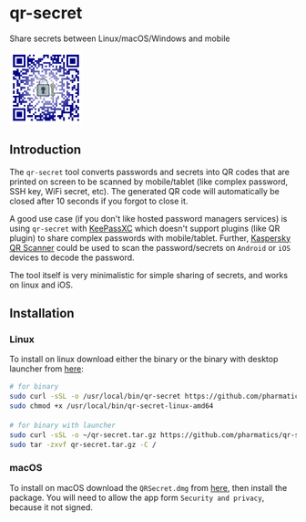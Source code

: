 # qr-secret
Share secrets between Linux/macOS/Windows and mobile

![qr-secret](logo/qr-secret_128.png)

## Introduction

The `qr-secret` tool converts passwords and secrets into QR codes that are printed on screen to be scanned by mobile/tablet (like complex password, SSH key, WiFi secret, etc). The generated QR code will automatically be closed after 10 seconds if you forgot to close it.

A good use case (if you don't like hosted password managers services) is using `qr-secret` with [KeePassXC](https://keepassxc.org/) which doesn't support plugins (like QR plugin) to share complex passwords with mobile/tablet. Further, [Kaspersky QR Scanner](https://www.kaspersky.de/qr-scanner) could be used to scan the password/secrets on `Android` or `iOS` devices to decode the password. 

The tool itself is very minimalistic for simple sharing of secrets, and works on linux and iOS. 

## Installation

### Linux
To install on linux download either the binary or the binary with desktop launcher from [here](https://github.com/pharmatics/qr-secret/releases):


```bash
# for binary
sudo curl -sSL -o /usr/local/bin/qr-secret https://github.com/pharmatics/qr-secret/releases/download/v1.0.1/qr-secret-linux-amd64
sudo chmod +x /usr/local/bin/qr-secret-linux-amd64

# for binary with launcher
sudo curl -sSL -o ~/qr-secret.tar.gz https://github.com/pharmatics/qr-secret/releases/download/v1.0.1/qr-secret-linux-amd64.tar.gz
sudo tar -zxvf qr-secret.tar.gz -C /
```

### macOS
To install on macOS download the `QRSecret.dmg` from [here](https://github.com/pharmatics/qr-secret/releases), then install the package. You will need to allow the app form `Security and privacy`, because it not signed.